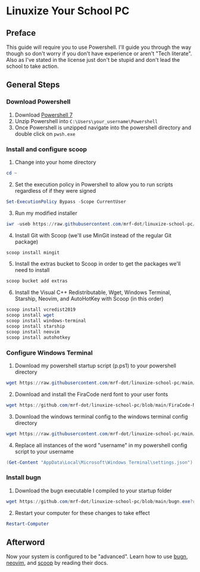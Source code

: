 # Linuxize Your School PC
## Preface
This guide will require you to use Powershell. I'll guide you through the way though so don't worry if you don't have experience or aren't "Tech literate". Also as I've stated in the license just don't be stupid and don't lead the school to take action.
## General Steps
### Download Powershell
1. Download [Powershell 7](https://github.com/PowerShell/PowerShell/releases/download/v7.1.4/PowerShell-7.1.4-win-x86.zip)
2. Unzip Powershell into `C:\Users\your_username\Powershell`
3. Once Powershell is unzipped navigate into the powershell directory and double click on `pwsh.exe`
### Install and configure scoop
1. Change into your home directory
```powershell
cd ~
```
2. Set the execution policy in Powershell to allow you to run scripts regardless of if they were signed
```powershell
Set-ExecutionPolicy Bypass -Scope CurrentUser
```
3. Run my modified installer
```powershell
iwr -useb https://raw.githubusercontent.com/mrf-dot/linuxize-school-pc/main/scoop-install.ps1 | iex
```
4. Install Git with Scoop (we'll use MinGit instead of the regular Git package)
```powershell
scoop install mingit
```
5. Install the extras bucket to Scoop in order to get the packages we'll need to install
```powershell
scoop bucket add extras
```
6. Install the Visual C++ Redistributable, Wget, Windows Terminal, Starship, Neovim, and AutoHotKey with Scoop (in this order)
```powershell
scoop install vcredist2019
scoop install wget
scoop install windows-terminal
scoop install starship
scoop install neovim
scoop install autohotkey
```
### Configure Windows Terminal
1. Download my powershell startup script (p.ps1) to your powershell directory
```powershell
wget https://raw.githubusercontent.com/mrf-dot/linuxize-school-pc/main/powershell-startup.ps1 -O Powershell\p.ps1
```
2. Download and install the FiraCode nerd font to your user fonts
```powershell
wget https://github.com/mrf-dot/linuxize-school-pc/blob/main/FiraCode-NF.ttf?raw=true -O AppData\Local\Microsoft\Windows\Fonts
```
3. Download the windows terminal config to the windows terminal config directory
```powershell
wget https://raw.githubusercontent.com/mrf-dot/linuxize-school-pc/main/powershell-config.json -O "AppData\Local\Microsoft\Windows Terminal\settings.json"
```
4. Replace all instances of the word "username" in my powershell config script to your username
```powershell
(Get-Content "AppData\Local\Microsoft\Windows Terminal\settings.json").replace('username', $env:username) | Set-Content "AppData\Local\Microsoft\Windows Terminal\settings.json"
```
### Install bugn
1. Download the bugn executable I compiled to your startup folder
```powershell
wget https://github.com/mrf-dot/linuxize-school-pc/blob/main/bugn.exe?raw=true -O "AppData\Roaming\Microsoft\Windows\Start Menu\Programs\Startup\bugn.exe"
```
2. Restart your computer for these changes to take effect
```powershell
Restart-Computer
```
## Afterword
Now your system is configured to be "advanced". Learn how to use [bugn](https://github.com/fuhsjr00/bug.n/wiki), [neovim](https://neovim.io/doc/user/), and [scoop](https://scoop.sh/) by reading their docs.
